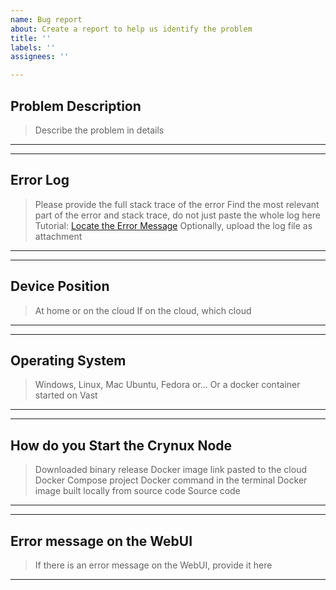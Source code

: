 ```yaml
---
name: Bug report
about: Create a report to help us identify the problem
title: ''
labels: ''
assignees: ''

---
```


## Problem Description

> Describe the problem in details
---



---
## Error Log

> Please provide the full stack trace of the error
> Find the most relevant part of the error and stack trace, do not just paste the whole log here
> Tutorial: [Locate the Error Message](https://docs.crynux.ai/troubleshooting/locate-the-error-message)
> Optionally, upload the log file as attachment
---



---
## Device Position

> At home or on the cloud
> If on the cloud, which cloud
---



---
## Operating System

> Windows, Linux, Mac
> Ubuntu, Fedora or...
> Or a docker container started on Vast
---



---
## How do you Start the Crynux Node

> Downloaded binary release
> Docker image link pasted to the cloud
> Docker Compose project
> Docker command in the terminal
> Docker image built locally from source code
> Source code
---



---
## Error message on the WebUI

> If there is an error message on the WebUI, provide it here
---
